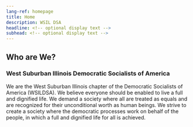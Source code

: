 ```yaml
---
lang-ref: homepage
title: Home
description: WSIL DSA
headline: <!-- optional display text -->
subhead: <!-- optional display text -->
---
```


## Who are We?
### West Suburban Illinois Democratic Socialists of America
We are the West Suburban Illinois chapter of the Democratic Socialists of America (WSILDSA). We believe everyone should be enabled to live a full and dignified life. We demand a society where all are treated as equals and are recognized for their unconditional worth as human beings. We strive to create a society where the democratic processes work on behalf of the people, in which a full and dignified life for all is achieved.

